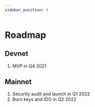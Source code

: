 ```yaml
---
sidebar_position: 4
---
```


# Roadmap

## Devnet

1. MVP in Q4 2021

## Mainnet

1. Security audit and launch in Q1 2022
2. Burn keys and IDO in Q2 2022
